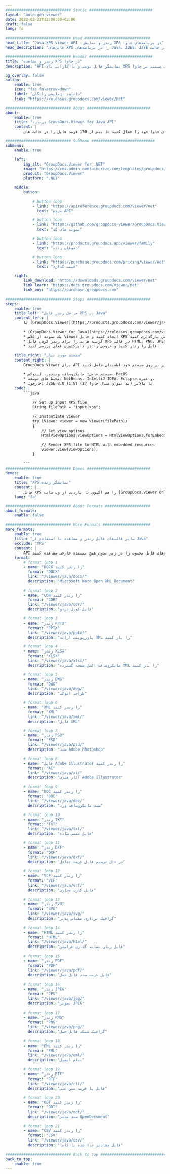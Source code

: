```yaml
---
############################# Static ############################
layout: "auto-gen-viewer"
date: 2022-02-23T12:00:00+02:00
draft: false
lang: fa

############################# Head #############################
head_title: "Java XPS Viewer API - رندر و نمایش XPS در برنامه‌های جاوا"
head_description: "فایل‌های XPS را در برنامه‌های Java، J2EE، J2SE مشاهده کنید. از مشاهده بیش از 170 فرمت سند و فایل تصویر در حالت HTML، PDF یا تصویر با ویژگی های پیشرفته برای مدیریت گزینه های مشاهده اسناد پشتیبانی می کند."

############################# Header ############################
title: "رندر و مشاهده XPS در جاوا" 
description: "API نمایشگر فایل بومی و با کارایی بالا XPS برای برنامه های کاربردی مبتنی بر جاوا، J2EE و J2SE، از طیف گسترده ای از ویژگی های اضافی برای سفارشی کردن ظاهر قالب سند خروجی پشتیبانی می کند." 

bg_overlay: false
button:
    enable: true
    icon: "fas fa-arrow-down"
    label: "دانلود آزمایشی رایگان"
    link: "https://releases.groupdocs.com/viewer/net"

############################# About ############################
about:
    enable: true
    title: "درباره GroupDocs.Viewer for Java API" 
    content: |
        برنامه های جاوا خود را فعال کنید تا بیش از 170 فرمت فایل را در حالت های HTML، PDF یا تصویر با استفاده از GroupDocs.Viewer برای API های جاوا بدون نصب نرم افزار اضافی نمایش دهند. مانند مایکروسافت آفیس، آپاچی اوپن آفیس، ادوبی آکروبات ریدر و غیره. توسعه دهندگان می توانند به راحتی تمامی تصاویر و انواع اسناد محبوب از جمله مایکروسافت آفیس، OpenDocument، HTML، PDF، آرشیو، نمودارها، فتوشاپ، اتوکد و فرمت های زبان برنامه نویسی را در داخل برنامه های جاوا مشاهده کنند. رندر سریع و با کیفیت

############################# SubMenu ############################
submenu:
    enable: true

    left:
        img_alt: "GroupDocs.Viewer for .NET"
        image: "https://cms.admin.containerize.com/templates/groupdocs/images/product-logos/90x90-noborder/groupdocs-viewer-net.png"
        product: "GroupDocs.Viewer"
        platform: ".NET"

    middle:
        button:

            # button loop
            - link: "https://apireference.groupdocs.com/viewer/net"
              text: "مرجع API"

            # button loop
            - link: "https://github.com/groupdocs-viewer/GroupDocs.Viewer-for-.NET"
              text: "نمونه های کد"

            # button loop
            - link: "https://products.groupdocs.app/viewer/family"
              text: "دموهای زنده"

            # button loop
            - link: "https://purchase.groupdocs.com/pricing/viewer/net"
              text: "قیمت گذاری"

    right:
        link_download: "https://downloads.groupdocs.com/viewer/net"
        link_learn: "https://docs.groupdocs.com/viewer/net"
        link_buy: "https://purchase.groupdocs.com"

############################# Steps ############################
steps:
    enable: true
    title_left: "مراحل رندر فایل XPS در Java" 
    content_left: |
        با [GroupDocs.Viewer](https://products.groupdocs.com/viewer/java/) می‌توانید XPS را در چند مرحله به HTML، JPEG، PNG یا PDF تبدیل کنید.

        * [GroupDocs.Viewer for Java](https://releases.groupdocs.com/viewer/java/) را به عنوان یک وابستگی به پروژه خود اضافه کنید. 
        * یک نمونه از کلاس Viewer ایجاد کنید و فایل XPS را با مسیر کامل بارگذاری کنید. 
        * گزینه هایی را برای رندر کردن فایل XPS در قالب HTML، PNG، JPEG یا PDF تنظیم کنید. 
        * فایل را رندر کنید و خروجی را در دایرکتوری فعلی بررسی کنید. 
        
    title_right: "سیستم مورد نیاز" 
    content_right: |
        GroupDocs.Viewer برای API های جاوا در همه سیستم عامل ها و سیستم عامل های اصلی پشتیبانی می شود. لطفا قبل از اجرای کد زیر، از نصب پیش نیازهای زیر بر روی سیستم خود اطمینان حاصل کنید.

        * سیستم عامل: مایکروسافت ویندوز، لینوکس، MacOS 
        * محیط های توسعه: NetBeans، IntelliJ IDEA، Eclipse و غیره. 
        * چارچوب: J2SE 8.0 (1.8) یا بالاتر (به عنوان مثال جاوا 17) 
    code: |
        ```java
                        
            // Set up input XPS file
            String filePath = "input.xps";
        
            // Instantiate Viewer
            try (Viewer viewer = new Viewer(filePath))
            {
            	// Set view options 
            	HtmlViewOptions viewOptions = HtmlViewOptions.forEmbeddedResources();
                    
            	// Render XPS file to HTML with embedded resources
            	viewer.view(viewOptions);
            }
             
        ```
############################# Demos ############################
demos:
    enable: true
    title: "XPS نمایشگر زنده"
    content: |
        فایل XPS را هم اکنون با بازدید از وب سایت [GroupDocs.Viewer Online Apps](https://products.groupdocs.app/viewer/xps) مشاهده کنید.
    lang: "fa"

############################# About Formats ####################
about_formats:
    enable: false

############################# More Formats #####################
more_formats:
    enable: true
    title: "سایر قالب‌های فایل رندر و مشاهده با استفاده از Java"
    exclude: "XPS"
    content: |
        API نمایشگر اسناد و تصاویر چند فرمت برای جاوا. برخی از قالب‌های فایل محبوب را در زیر بدون هیچ بیننده خارجی مشاهده کنید.
    format: 
        # format loop 1
        - name: "DOCX را رندر کنید"
          format: "DOCX"
          link: "/viewer/java/docx/"
          description: "Microsoft Word Open XML Document" 

        # format loop 2
        - name: "CDR را رندر کنید" 
          format: "CDR"
          link: "/viewer/java/cdr/"
          description: "فایل کورل دراو" 

        # format loop 3
        - name: "رندر PPTX"
          format: "PPTX"
          link: "/viewer/java/pptx/"
          description: "پاورپوینت ارائه XML را باز کنید" 

        # format loop 4
        - name: "رندر XLSX"
          format: "XLSX"
          link: "/viewer/java/xlsx/"
          description: "مایکروسافت اکسل صفحه گسترده XML را باز کنید" 

        # format loop 5
        - name: "رندر DWG"
          format: "DWG"
          link: "/viewer/java/dwg/"
          description: "طراحی اتوکد"

        # format loop 6
        - name: "XML را رندر کنید"
          format: "XML"
          link: "/viewer/java/xml/"
          description: "فایل XML"

        # format loop 7
        - name: "رندر PSD"
          format: "PSD"
          link: "/viewer/java/psd/"
          description: "سند Adobe Photoshop"

        # format loop 8
        - name: "فایل Adobe Illustrator را رندر کنید"
          format: "AI"
          link: "/viewer/java/ai/"
          description: "آثار هنری Adobe Illustrator"

        # format loop 9
        - name: "DOC را رندر کنید"
          format: "DOC"
          link: "/viewer/java/doc/"
          description: "سند مایکروسافت ورد" 

        # format loop 10
        - name: "رندر TXT" 
          format: "TXT"
          link: "/viewer/java/txt/"
          description: "فایل متنی ساده" 

        # format loop 11
        - name: "رندر DXF" 
          format: "DXF"
          link: "/viewer/java/dxf/"
          description: "در حال ترسیم فایل فرمت تبادل"  
          
        # format loop 12
        - name: "VCF را رندر کنید"
          format: "VCF"
          link: "/viewer/java/vcf/"
          description: "فایل کارت مجازی"  
              
        # format loop 13
        - name: "رندر SVG"
          format: "SVG"
          link: "/viewer/java/svg/"
          description: "گرافیک برداری مقیاس پذیر" 
          
        # format loop 14
        - name: "HTML را رندر کنید"
          format: "HTML"
          link: "/viewer/java/html/"
          description: "فایل زبان نشانه گذاری فرامتن" 
          
        # format loop 15
        - name: "رندر PDF"
          format: "PDF"
          link: "/viewer/java/pdf/"
          description: "فایل فرمت سند قابل حمل"
          
        # format loop 16
        - name: "رندر JPEG"
          format: "JPG"
          link: "/viewer/java/jpg/"
          description: "تصویر JPEG"
          
        # format loop 17
        - name: "رندر PNG"
          format: "PNG"
          link: "/viewer/java/png/"
          description: "گرافیک شبکه قابل حمل" 
          
        # format loop 18
        - name: "EML را رندر کنید"
          format: "EML"
          link: "/viewer/java/eml/"
          description: "پیام ایمیل" 
          
        # format loop 19
        - name: "رندر RTF"
          format: "RTF"
          link: "/viewer/java/rtf/"
          description: "فایل با فرمت متن غنی" 
          
        # format loop 20
        - name: "ODT را رندر کنید"
          format: "ODT"
          link: "/viewer/java/odt/"
          description: "سند متنی OpenDocument" 
          
        # format loop 21
        - name: "CSV را رندر کنید"
          format: "CSV"
          link: "/viewer/java/csv/"
          description: "فایل مقادیر جدا شده با کاما" 
          
############################# Back to top ###############################
back_to_top:
    enable: true
---
```

